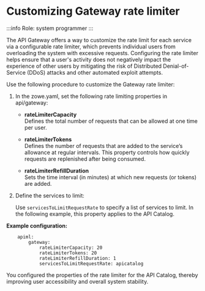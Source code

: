# Customizing Gateway rate limiter

:::info Role: system programmer
:::

The API Gateway offers a way to customize the rate limit for each service via a configurable rate limiter, which prevents individual users from overloading the system with excessive requests.  Configuring the rate limiter helps ensure that a user's activity does not negatively impact the experience of other users by mitigating the risk of Distributed Denial-of-Service (DDoS) attacks and other automated exploit attempts. 

Use the following procedure to customize the Gateway rate limiter:

1. In the zowe.yaml, set the following rate limiting properties in api/gateway:

   * **rateLimiterCapacity**  
  Defines the total number of requests that can be allowed at one time per user.

   * **rateLimiterTokens**  
  Defines the number of requests that are added to the service’s allowance at regular intervals. This property controls how quickly requests are replenished after being consumed.

   * **rateLimiterRefillDuration**  
  Sets the time interval (in minutes) at which new requests (or tokens) are added.

2. Define the services to limit:

   Use `servicesToLimitRequestRate` to specify a list of services to limit. In the following example, this property applies to the API Catalog. 

**Example configuration:**
```
    apiml:
        gateway: 
            rateLimiterCapacity: 20
            rateLimiterTokens: 20
            rateLimiterRefillDuration: 1
            servicesToLimitRequestRate: apicatalog
```
You configured the properties of the rate limiter for the API Catalog, thereby improving user accessibility and overall system stability. 

